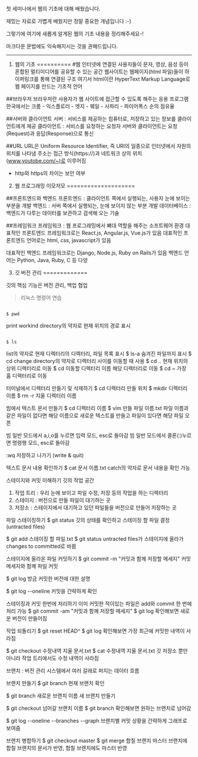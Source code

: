 첫 세미나에서 웹의 기초에 대해 배웠습니다.

재밌는 자료로 가볍게 배웠지만 정말 중요한 개념입니다 :-)

그렇기에 여기에 새롭게 알게된 웹의 기초 내용을 정리해주세요-!

마크다운 문법에도 익숙해지시는 것을 권해드립니다.

---------------------------------------------


1. 웹의 기초
==========
#웹 
인터넷에 연결된 사용자들이 문자, 영상, 음성 등이 혼합된 멀티미디어를 공유할 수 있는 공간
웹사이트는 웹페이지(html 파일)들이 하이퍼링크를 통해 연결된 구조
여기서 html이란 HyperText Markup Language로 웹 페이지를 만드는 기초적 언어

##브라우저
브라우저란 사용자가 웹 사이트에 접근할 수 있도록 해주는 응용 프로그램
한국에서는 크롬 - 익스플로러 - 엣지 - 웨일 - 사파리 - 파이어폭스 순의 점유율

##서버와 클라이언트
서버 : 서비스를 제공하는 컴퓨터로, 저장하고 있는 정보를 클라이언트에게 제공
클라이언트 : 서비스를 요청하는 요청자
서버와 클라이언트는 요청(Request)과 응답(Response)으로 통신

##URL
URL은 Uniform Resource Identifier, 즉 URI의 일종으로 인터넷에서 자원의 위치를 나타냄
주소는 접근 방식(https://)과 네트워크 상의 위치(www.youtobe.com/~)로 이루어짐
+ http와 https의 차이는 보안 여부

2. 웹 프로그래밍 이모저모 
====================

##프론트엔드와 백엔드
프론트엔드 : 클라이언트 쪽에서 실행되는, 사용자 눈에 보이는 부분을 개발
백엔드 : 서버 쪽에서 실행되는, 눈에 보이지 않는 부분 개발
데이터베이스 : 백엔드가 다루는 데이터를 보관하고 검색해 오는 기술

##프레임워크
프레임워크 : 웹 프로그래밍에서 뼈대 역할을 해주는 소프트웨어 환경
대표적인 프론트엔드 프레임워크로는 React.js, Angular.js, Vue.js가 있음
대표적인 프론트엔드 언어로는 html, css, javascript가 있음

대표적인 백엔드 프레임워크로는 Django, Node.js, Ruby on Rails가 있음
백엔드 언어는 Python, Java, Ruby, C 등 다양

3. 깃 버전 관리
=============

깃의 핵심 기능은 버전 관리, 백업 협업

> 리눅스 명령어 연습
<pre><code>
$ pwd
</code></pre>
print workind directory의 약자로 현재 위치의 경로 표시
<pre><code>
$ ls
</code></pre>
list의 약자로 현재 디렉터리의 디렉터리, 파일 목록 표시
$ ls-a
숨겨진 파일까지 표시
$ cd
change directory의 약자로 디렉터리 사이를 이동할 때 사용
$ cd ..
현재 위치의 상위 디렉터리로 이동
$ cd 이동할 디렉터리 이름
해당 디렉터리로 이동
$ cd ~
가장 홈 디렉터리로 이동

터미널에서 디렉터리 만들기 및 삭제하기
$ cd 디렉터리 만들 위치
$ mkdir 디렉터리 이름
$ rm -r 지울 디렉터리 이름

빔에서 텍스트 문서 만들기
$ cd 디렉터리 이름
$ vim 만들 파일 이름.txt
파일 이름과 같은 파일이 없다면 해당 이름으로 새로운 텍스트를 만들고 파일이 있다면 해당 파일 오픈

빔 일반 모드에서 a,i,o를 누르면 입력 모드, esc로 돌아감
빔 일반 모드에서 콜론(:)누르면 명령행 모드, esc로 돌아감

:wq 저장하고 나가기 (write & quit)

텍스트 문서 내용 확인하기
$ cat 문서 이름.txt
catch의 약자로 문서 내용을 확인 가능

스테이지와 커밋 이해하기
깃의 작업 공간
1. 작업 트리 : 우리 눈에 보이고 파일 수정, 저장 등의 작업을 하는 디렉터리
2. 스테이지 : 버전으로 만들 파일이 대기하는 곳
3. 저장소 : 스테이지에서 대기하고 있던 파일들을 버전으로 만들어 저장하는 곳

파일 스테이징하기
$ git status
깃의 상태를 확인하고 스테이징 할 파일 결정 (untracted files)

$ git add 스테이징 할 파일.txt
$ git status
untracted files가 스테이지에 올라가 changes to committed로 바뀜

스테이지에 올라온 파일 커밋하기
$ git commit -m "커밋과 함께 저장할 메세지"
커밋 메세지와 함께 파일 커밋

$ git log
방금 커밋한 버전에 대한 설명

$ git log --oneline
커밋을 간략하게 확인

스테이징과 커밋 한번에 처리하기
이미 커밋한 적이있는 파일은 add와 commit 한 번에 처리 가능
$ git commit -am "커밋과 함께 저장할 메세지"
$ git log
확인해보면 새로운 버전이 만들어짐

작업 되돌리기
$ git reset HEAD^
$ git log
확인해보면 가장 최근에 커밋한 내역이 사라짐

$ git checkout 수정내역 지울 문서.txt
$ cat 수정내역 지울 문서.txt
깃 저장소 뿐만 아니라 작업 트리에서도 수정 내역이 사라짐

브랜치 : 버전 관리 시스템에서 여러 갈래로 퍼지는 데이터 흐름

브랜치 만들기
$ git branch 
현재 브랜치 확인

$ git branch 새로운 브랜치 이름
새 브랜치 만들기

$ git checkout 넘어갈 브랜치 이름
$ git branch
확인해보면 원하는 브랜치로 넘어감

$ git log --oneline --branches --graph
브랜치별 커밋 상황을 간략하게 그래프로 보여줌

브랜치 병합하기
$ git checkout master
$ git merge 합칠 브랜치
마스터 브랜치에 합칠 브랜치의 문서가 반영, 합칠 브랜치에도 마스터 반영
